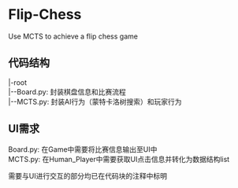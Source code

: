 # Flip-Chess
Use MCTS to achieve a flip chess game

## 代码结构
|-root  
|--Board.py: 封装棋盘信息和比赛流程  
|--MCTS.py: 封装AI行为（蒙特卡洛树搜索）和玩家行为  

## UI需求
Board.py: 在Game中需要将比赛信息输出至UI中  
MCTS.py: 在Human_Player中需要获取UI点击信息并转化为数据结构list  

需要与UI进行交互的部分均已在代码块的注释中标明  
